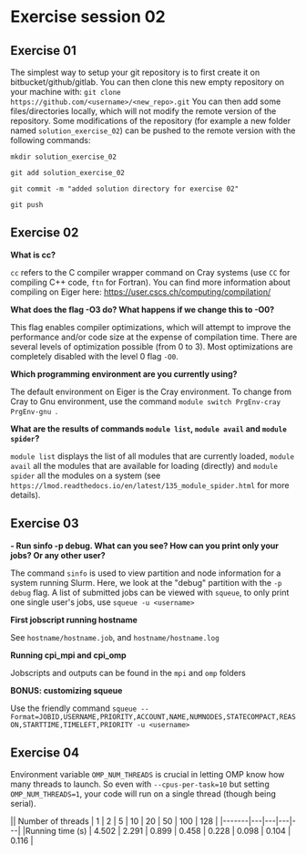 # Exercise session 02

## Exercise 01
The simplest way to setup your git repository is to first create it on bitbucket/github/gitlab. You can then clone this new empty repository on your machine with:
 `git clone https://github.com/<username>/<new_repo>.git`
 You can then add some files/directories locally, which will not modify the remote version of the repository. Some modifications of the repository (for example a new folder named `solution_exercise_02`) can be pushed to the remote version with the following commands: 
 
 `mkdir solution_exercise_02`
 
 `git add solution_exercise_02`
 
 `git commit -m "added solution directory for exercise 02"`
 
 `git push`
 
## Exercise 02

**What is cc?**

`cc` refers to the C compiler wrapper command on Cray systems (use `CC` for compiling C++ code, `ftn` for Fortran). You can find more information about compiling on Eiger here: https://user.cscs.ch/computing/compilation/

**What does the flag -O3 do? What happens if we change this to -O0?**

This flag enables compiler optimizations, which will attempt to improve the performance and/or code size at the expense of compilation time. There are several levels of optimization possible (from 0 to 3). Most optimizations are completely disabled with the level 0 flag `-O0`.

**Which programming environment are you currently using?**

 The default environment on Eiger is the Cray environment. To change from Cray to Gnu environment, use the command `module switch PrgEnv-cray PrgEnv-gnu `.
 
 **What are the results of commands `module list`, `module avail` and `module spider`?**
 
 `module list` displays the list of all modules that are currently loaded, `module avail` all the modules that are available for loading (directly) and `module spider` all the modules on a system (see `https://lmod.readthedocs.io/en/latest/135_module_spider.html` for more details). 
 
## Exercise 03

**-   Run sinfo -p debug. What can you see? How can you print only your jobs? Or any other user?**

The command `sinfo` is used to view partition and node information for a system running Slurm. Here, we look at the "debug" partition with the `-p debug` flag. A list of submitted jobs can be viewed with `squeue`, to only print one single user's jobs, use `squeue -u <username>`

**First jobscript running hostname**

See `hostname/hostname.job`, and `hostname/hostname.log`

**Running cpi_mpi and cpi_omp**

Jobscripts and outputs can be found in the `mpi` and `omp` folders

**BONUS: customizing squeue**

Use the friendly command `squeue --Format=JOBID,USERNAME,PRIORITY,ACCOUNT,NAME,NUMNODES,STATECOMPACT,REASON,STARTTIME,TIMELEFT,PRIORITY -u <username>`

## Exercise 04

Environment variable `OMP_NUM_THREADS` is crucial in letting OMP know how many threads to launch. So even with `--cpus-per-task=10` but setting `OMP_NUM_THREADS=1`, your code will run on a single thread (though being serial).  

|| Number of threads | 1 | 2 | 5 | 10 | 20 | 50 | 100 | 128 |
|-------|---|---|---|---|
|Running time (s) |  4.502 | 2.291 | 0.899 | 0.458 | 0.228 | 0.098 | 0.104 | 0.116 |




